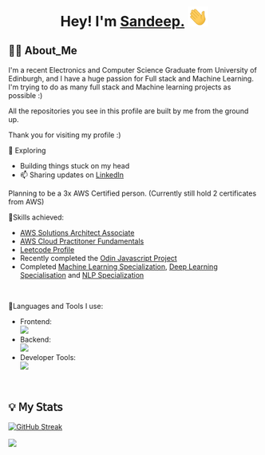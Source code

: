 
<!--<a href="https://github.com/Moonshallow5/readme-typing-svg"> <img src="https://readme-typing-svg.herokuapp.com?lines=I+love+Python.;I+love+Learning.;I+love+Java.;I+love+Programming.&center=true&width=500&height=50"></a>-->

<h1 align="center">

Hey! I'm <a href="https://sandeep-personal-website.vercel.app/">Sandeep.</a> <img src="./wave.gif" width="40"/>
    
</h1>

##  🧑‍💻 About_Me

I'm a recent Electronics and Computer Science Graduate from University of Edinburgh, and I have a huge passion for Full stack and Machine Learning. I'm trying to do as many full stack and Machine learning projects as possible :)

All the repositories you see in this profile are built by me from the ground up. 

Thank you for visiting my profile :)



🔭 Exploring
- Building things stuck on my head
- 📫 Sharing updates on [LinkedIn](https://www.linkedin.com/in/sandeep-singh-557510200/)

Planning to be a 3x AWS Certified person. (Currently still hold 2 certificates from AWS)


🔦Skills achieved:

- <a href="https://cp.certmetrics.com/amazon/en/public/verify/credential/9fafcf035edb4b8095a8adbea01375d9"> AWS Solutions Architect Associate</a>
- <a href="https://cp.certmetrics.com/amazon/en/public/verify/credential/ff7a45e5f19f4a27b94834b5a54c054c"> AWS Cloud Practitoner Fundamentals</a>
- <a href="https://leetcode.com/u/moonshallow/"> Leetcode Profile </a>
- Recently completed the <a href="https://github.com/Moonshallow5/Odin_Project">Odin Javascript Project</a>
- Completed  <a href="https://coursera.org/verify/specialization/I2B4UDXUZXPU"> Machine Learning Specialization</a>, <a href="https://www.coursera.org/account/accomplishments/specialization/WO8RJLMC1ZDK"> Deep Learning Specialisation</a> and <a href="https://www.coursera.org/account/accomplishments/specialization/LBL14C1Z3SD1"> NLP Specialization </a>

<br/>

🔧Languages and Tools I use:
<br>
<ul>
	<li>Frontend:<br>
<img height="40px" src="https://skillicons.dev/icons?i=vue,vuetify,html,css,tailwind,js,ts,react,sass" />
    </li>
  
<li>Backend:<br>
 <img height="40px" src="https://skillicons.dev/icons?i=java,python,nodejs,express,spring,postgres,prisma,redis,mongodb" />

</li>
<li>Developer Tools:<br>
<img height="40px"
    src="https://skillicons.dev/icons?i=git,npm,vite,webpack,jest,github,gitlab,gradle,aws,docker" />
            

</li>
</ul>

<br>


## 💡 𝖬𝗒 𝖲𝗍𝖺𝗍𝗌
 [![GitHub Streak](https://streak-stats.demolab.com?user=Moonshallow5&theme=cobalt&hide_border=true&border_radius=4.8)](https://git.io/streak-stats) 
<br>

 <img align="center" src="https://github-readme-stats.vercel.app/api/top-langs/?username=Moonshallow5&layout=compact&theme=dracula&hide_border=true" />


<!--
<p>&nbsp;<img align="center" src="https://github-readme-stats.vercel.app/api?username=Moonshallow5&show_icons=true&locale=en" alt="Moonshallow5" /></p>

<p><img align="center" src="https://github-readme-streak-stats.herokuapp.com/?user=Moonshallow5&" alt="Moonshallow5" /></p>

--->
<!---
Moonshallow5/Moonshallow5 is a ✨ special ✨ repository because its `README.md` (this file) appears on your GitHub profile.
You can click the Preview link to take a look at your changes.
--->


